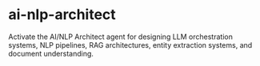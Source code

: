 # ai-nlp-architect

Activate the AI/NLP Architect agent for designing LLM orchestration systems, NLP pipelines, RAG architectures, entity extraction systems, and document understanding.
